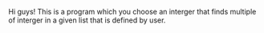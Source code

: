 Hi guys! This is a program which you choose an interger that finds multiple of interger in a given list that is defined by user.
 
